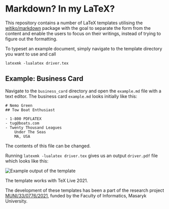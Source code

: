 # Markdown? In my LaTeX?
This repository contains a number of LaTeX templates utilising the [witiko/markdown](https://github.com/witiko/markdown) package with the goal to separate the form from the content and enable the users to focus on their writings, instead of trying to figure out the formatting.

To typeset an example document, simply navigate to the template directory you want to use and call

`latexmk -lualatex driver.tex`

## Example: Business Card
Navigate to the `business_card` directory and open the `example.md` file with a text editor. The business card `example.md` looks initially like this:

```
# Nemo Green
## Tow Boat Enthusiast

- 1-800 PDFLATEX
- tug@boats.com
- Twenty Thousand Leagues  
    Under The Seas  
    MA, USA  
```
The contents of this file can be changed.

Running `latexmk -lualatex driver.tex` gives us an output `driver.pdf` file which looks like this:

![Example output of the template](https://github.com/xvrabcov/md-templates/releases/download/latest/business_card-output.png)

The template works with TeX Live 2021.


The development of these templates has been a part of the research project [MUNI/33/0776/2021](https://www.muni.cz/en/research/projects/62168), funded by the Faculty of Informatics, Masaryk University.
